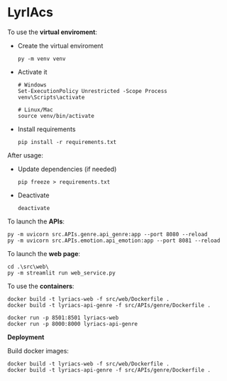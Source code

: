 # LyrIAcs

To use the **virtual enviroment**:
- Create the virtual enviroment
    ```
    py -m venv venv
    ```

- Activate it
    ```
    # Windows
    Set-ExecutionPolicy Unrestricted -Scope Process
    venv\Scripts\activate

    # Linux/Mac
    source venv/bin/activate
    ```

- Install requirements
    ```
    pip install -r requirements.txt
    ```

After usage:
- Update dependencies (if needed)
    ```
    pip freeze > requirements.txt
    ```

- Deactivate
     ```
    deactivate
    ```   


To launch the **APIs**:

```
py -m uvicorn src.APIs.genre.api_genre:app --port 8080 --reload
py -m uvicorn src.APIs.emotion.api_emotion:app --port 8081 --reload
```

To launch the **web page**:

```
cd .\src\web\
py -m streamlit run web_service.py
```

To use the **containers**:
```
docker build -t lyriacs-web -f src/web/Dockerfile .
docker build -t lyriacs-api-genre -f src/APIs/genre/Dockerfile .
```

```
docker run -p 8501:8501 lyriacs-web
docker run -p 8000:8000 lyriacs-api-genre
```

**Deployment**

Build docker images:
```
docker build -t lyriacs-web -f src/web/Dockerfile .
docker build -t lyriacs-api-genre -f src/APIs/genre/Dockerfile .
```
